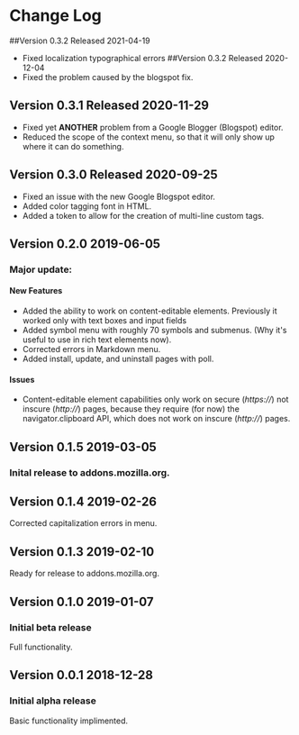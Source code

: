 # Change Log 
<!-- This is a comment  -->
##Version 0.3.2 Released 2021-04-19
- Fixed localization typographical errors
##Version 0.3.2 Released 2020-12-04
- Fixed the problem caused by the blogspot fix.
## Version 0.3.1 Released 2020-11-29
- Fixed yet **ANOTHER** problem from a Google Blogger (Blogspot) editor.
- Reduced the scope of the context menu, so that it will only show up where it can do something.

## Version 0.3.0 Released 2020-09-25
- Fixed an issue with the new Google Blogspot editor.
- Added color tagging font in HTML.
- Added a token to allow for the creation of multi-line custom tags.

## Version 0.2.0 2019-06-05
### Major update:
#### New Features
- Added the ability to work on content-editable elements.  Previously it worked only with text boxes and input fields
- Added symbol menu with roughly 70 symbols and submenus. (Why it's useful to use in rich text elements now).
- Corrected errors in Markdown menu.
- Added install, update, and uninstall pages with poll.

#### Issues
- Content-editable element capabilities only work on secure (*https://*) not inscure (*http://*) pages, because they require (for now) the navigator.clipboard API, which does not work on inscure (*http://*) pages.


## Version 0.1.5 2019-03-05
### Inital release to addons.mozilla.org.

## Version 0.1.4 2019-02-26
Corrected capitalization errors in menu.

## Version 0.1.3 2019-02-10
Ready for release to addons.mozilla.org.

## Version 0.1.0 2019-01-07
### Initial beta release
Full functionality.

## Version 0.0.1 2018-12-28
### Initial alpha release
Basic functionality implimented.
